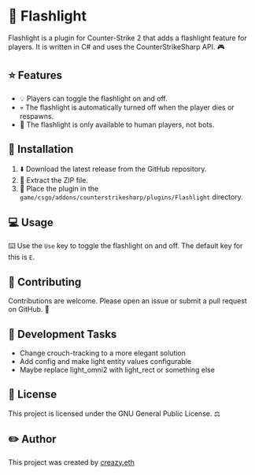 # 🔦 Flashlight

Flashlight is a plugin for Counter-Strike 2 that adds a flashlight feature for players. It is written in C# and uses the CounterStrikeSharp API. 🎮

## ⭐ Features

- 💡 Players can toggle the flashlight on and off.
- 💀 The flashlight is automatically turned off when the player dies or respawns.
- 🚫 The flashlight is only available to human players, not bots.

## 🔧 Installation

1. ⬇️ Download the latest release from the GitHub repository.
2. 📁 Extract the ZIP file.
3. 📂 Place the plugin in the `game/csgo/addons/counterstrikesharp/plugins/Flashlight` directory.

## 💻 Usage

⌨️ Use the `Use` key to toggle the flashlight on and off. The default key for this is `E`.

## 🤝 Contributing

Contributions are welcome. Please open an issue or submit a pull request on GitHub. 🐙

## 📝 Development Tasks

- Change crouch-tracking to a more elegant solution
- Add config and make light entity values configurable
- Maybe replace light_omni2 with light_rect or something else

## 📃 License

This project is licensed under the GNU General Public License. ⚖️

## ✏️ Author

This project was created by [creazy.eth](https://github.com/creazy231)